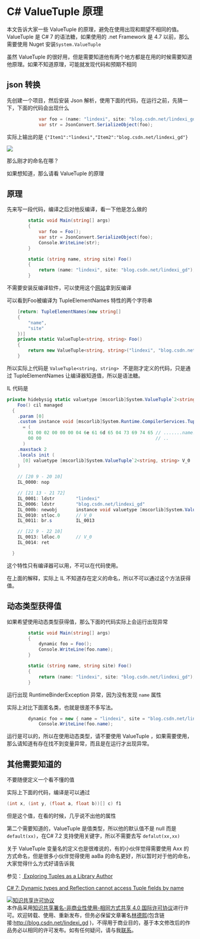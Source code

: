 
# C# ValueTuple 原理

本文告诉大家一些 ValueTuple 的原理，避免在使用出现和期望不相同的值。ValueTuple 是 C# 7 的语法糖，如果使用的 .net Framework 是 4.7 以前，那么需要使用 Nuget 安装`System.ValueTuple`

<!--more-->


<div id="toc"></div>

<!-- 标签：C#，原理 -->

虽然 ValueTuple 的很好用，但是需要知道他有两个地方都是在用的时候需要知道他原理。如果不知道原理，可能就发现代码和预期不相同

## json 转换

先创建一个项目，然后安装 Json 解析，使用下面的代码，在运行之前，先猜一下，下面的代码会出现什么

```csharp
            var foo = (name: "lindexi", site: "blog.csdn.net/lindexi_gd");
            var str = JsonConvert.SerializeObject(foo);
```

实际上输出的是 `{"Item1":"lindexi","Item2":"blog.csdn.net/lindexi_gd"}`

![](http://7xqpl8.com1.z0.glb.clouddn.com/34fdad35-5dfe-a75b-2b4b-8c5e313038e2%2F201822162054.jpg)

那么刚才的命名在哪？

如果想知道，那么请看 ValueTuple 的原理

## 原理

先来写一段代码，编译之后对他反编译，看一下他是怎么做的

```csharp
        static void Main(string[] args)
        {
            var foo = Foo();
            var str = JsonConvert.SerializeObject(foo);
            Console.WriteLine(str);
        }

        static (string name, string site) Foo()
        {
            return (name: "lindexi", site: "blog.csdn.net/lindexi_gd");
        }
```

不需要安装反编译软件，可以使用这个[网站](https://sharplab.io/)拿到反编译

可以看到Foo被编译为 TupleElementNames 特性的两个字符串

```csharp
    [return: TupleElementNames(new string[]
    {
        "name",
        "site"
    })]
    private static ValueTuple<string, string> Foo()
    {
        return new ValueTuple<string, string>("lindexi", "blog.csdn.net/lindexi_gd");
    }
```

所以实际上代码是 `ValueTuple<string, string> ` 不是刚才定义的代码，只是通过 TupleElementNames 让编译器知道值，所以是语法糖。

IL 代码是 

```csharp
private hidebysig static valuetype [mscorlib]System.ValueTuple`2<string, string> 
    Foo() cil managed 
  {
    .param [0] 
    .custom instance void [mscorlib]System.Runtime.CompilerServices.TupleElementNamesAttribute::.ctor(string[]) 
      = (
        01 00 02 00 00 00 04 6e 61 6d 65 04 73 69 74 65 // .......name.site 这里就是 return: TupleElementNames 的命名
        00 00                                           // ..
      )
    .maxstack 2
    .locals init (
      [0] valuetype [mscorlib]System.ValueTuple`2<string, string> V_0
    )

    // [20 9 - 20 10]
    IL_0000: nop          

    // [21 13 - 21 72]
    IL_0001: ldstr        "lindexi"
    IL_0006: ldstr        "blog.csdn.net/lindexi_gd"
    IL_000b: newobj       instance void valuetype [mscorlib]System.ValueTuple`2<string, string>::.ctor(!0/*string*/, !1/*string*/)
    IL_0010: stloc.0      // V_0
    IL_0011: br.s         IL_0013

    // [22 9 - 22 10]
    IL_0013: ldloc.0      // V_0
    IL_0014: ret          

  }
```

这个特性只有编译器可以用，不可以在代码使用。

在上面的解释，实际上 IL 不知道存在定义的命名，所以不可以通过这个方法获得值。

## 动态类型获得值

如果希望使用动态类型获得值，那么下面的代码实际上会运行出现异常

```csharp
        static void Main(string[] args)
        {
            dynamic foo = Foo();
            Console.WriteLine(foo.name);
        }

        static (string name, string site) Foo()
        {
            return (name: "lindexi", site: "blog.csdn.net/lindexi_gd");
        }
```


运行出现 RuntimeBinderException 异常，因为没有发现 `name` 属性

实际上对比下面匿名类，也就是很差不多写法。

```csharp
        dynamic foo = new { name = "lindexi", site = "blog.csdn.net/lindexi_gd" };
            Console.WriteLine(foo.name);
```

运行是可以的，所以在使用动态类型，请不要使用 ValueTuple ，如果需要使用，那么请知道有存在找不到变量异常，而且是在运行才出现异常。

## 其他需要知道的

不要随便定义一个看不懂的值

实际上下面的代码，编译是可以通过

```csharp
(int x, (int y, (float a, float b))[] c) f1
```

但是这个值，在看的时候，几乎说不出他的属性

第二个需要知道的，ValueTuple 是值类型，所以他的默认值不是 null 而是 `default(xx)`，在C# 7.2 支持使用关键字，所以不需要去写 `defalut(xx,xx)`

关于 ValueTuple 变量名的定义也是很难说的，有的小伙伴觉得需要使用 Axx 的方式命名，但是很多小伙伴觉得使用 aaBa 的命名更好，所以暂时对于他的命名，大家觉得什么方式好请告诉我

参见：[ Exploring Tuples as a Library Author](http://blog.marcgravell.com/2017/04/exploring-tuples-as-library-author.html )

[C# 7: Dynamic types and Reflection cannot access Tuple fields by name](https://www.danielcrabtree.com/blog/99/c-sharp-7-dynamic-types-and-reflection-cannot-access-tuple-fields-by-name )





<a rel="license" href="http://creativecommons.org/licenses/by-nc-sa/4.0/"><img alt="知识共享许可协议" style="border-width:0" src="https://licensebuttons.net/l/by-nc-sa/4.0/88x31.png" /></a><br />本作品采用<a rel="license" href="http://creativecommons.org/licenses/by-nc-sa/4.0/">知识共享署名-非商业性使用-相同方式共享 4.0 国际许可协议</a>进行许可。欢迎转载、使用、重新发布，但务必保留文章署名[林德熙](http://blog.csdn.net/lindexi_gd)(包含链接:http://blog.csdn.net/lindexi_gd )，不得用于商业目的，基于本文修改后的作品务必以相同的许可发布。如有任何疑问，请与我[联系](mailto:lindexi_gd@163.com)。